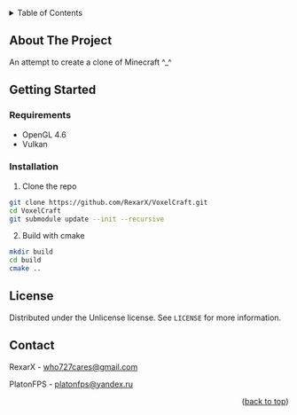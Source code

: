 <a name="readme-top"></a>

<details>
  <summary>Table of Contents</summary>
  <ol>
    <li>
      <a href="#about-the-project">About The Project</a>
    </li>
    <li>
      <a href="#getting-started">Getting Started</a>
      <ul>
        <li><a href="#requirements">Requirements</a></li>
        <li><a href="#installation">Installation</a></li>
      </ul>
    </li>
    <li><a href="#license">License</a></li>
    <li><a href="#contact">Contact</a></li>
  </ol>
</details>



## About The Project

An attempt to create a clone of Minecraft ^_^



## Getting Started

### Requirements
* OpenGL 4.6
* Vulkan

### Installation

1. Clone the repo
  ```sh
  git clone https://github.com/RexarX/VoxelCraft.git
  cd VoxelCraft
  git submodule update --init --recursive
  ```
2. Build with cmake
  ```sh
  mkdir build
  cd build
  cmake ..
  ```



## License

Distributed under the Unlicense license. See `LICENSE` for more information.



## Contact

RexarX - who727cares@gmail.com

PlatonFPS - platonfps@yandex.ru

<p align="right">(<a href="#readme-top">back to top</a>)</p>
